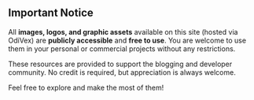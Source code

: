 ## **Important Notice**

All **images, logos, and graphic assets** available on this site (hosted via OdiVex) are **publicly accessible** and **free to use**. You are welcome to use them in your personal or commercial projects without any restrictions.

These resources are provided to support the blogging and developer community. No credit is required, but appreciation is always welcome.

Feel free to explore and make the most of them!
